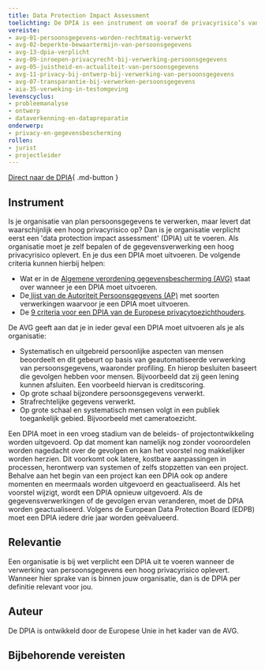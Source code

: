 ```yaml
---
title: Data Protection Impact Assessment 
toelichting: De DPIA is een instrument om vooraf de privacyrisico’s van een gegevensverwerking in kaart te brengen. Zodat de organisatie maatregelen kan nemen om deze risico’s te verkleinen. De DPIA zorgt voor naleving van de wetgeving inzake gegevensbescherming, zoals de Algemene Verordening Gegevensbescherming (AVG) in de Europese Unie. 
vereiste:
- avg-01-persoonsgegevens-worden-rechtmatig-verwerkt
- avg-02-beperkte-bewaartermijn-van-persoonsgegevens
- avg-13-dpia-verplicht
- avg-09-inroepen-privacyrecht-bij-verwerking-persoonsgegevens
- avg-05-juistheid-en-actualiteit-van-persoonsgegevens
- avg-11-privacy-bij-ontwerp-bij-verwerking-van-persoonsgegevens
- avg-07-transparantie-bij-verwerken-persoonsgegevens
- aia-35-verweking-in-testomgeving
levenscyclus:
- probleemanalyse
- ontwerp
- dataverkenning-en-datapreparatie
onderwerp:
- privacy-en-gegevensbescherming 
rollen:
- jurist
- projectleider
---
```


<!-- tags -->

[Direct naar de DPIA](https://www.autoriteitpersoonsgegevens.nl/themas/basis-avg/praktisch-avg/data-protection-impact-assessment-dpia){ .md-button }
## Instrument

Is je organisatie van plan persoonsgegevens te verwerken, maar levert dat waarschijnlijk een hoog privacyrisico op? 
Dan is je organisatie verplicht eerst een 'data protection impact assessment' (DPIA) uit te voeren. 
Als organisatie moet je zelf bepalen of de gegevensverwerking een hoog privacyrisico oplevert. 
En je dus een DPIA moet uitvoeren. 
De volgende criteria kunnen hierbij helpen:

*  Wat er in de [Algemene verordening gegevensbescherming (AVG)](https://eur-lex.europa.eu/legal-content/NL/TXT/PDF/?uri=CELEX:32016R0679#page=53) staat over wanneer je een DPIA moet uitvoeren.
*  De[ lijst van de Autoriteit Persoonsgegevens (AP)](https://www.autoriteitpersoonsgegevens.nl/documenten/lijst-verplichte-dpia) met soorten verwerkingen waarvoor je een DPIA moet uitvoeren.
*  De [9 criteria voor een DPIA van de Europese privacytoezichthouders](https://autoriteitpersoonsgegevens.nl/themas/basis-avg/praktisch-avg/data-protection-impact-assessment-dpia#wat-zijn-de-criteria-van-de-europese-privacytoezichthouders-6668).

De AVG geeft aan dat je in ieder geval een DPIA moet uitvoeren als je als organisatie:

* Systematisch en uitgebreid persoonlijke aspecten van mensen beoordeelt en dit gebeurt op basis van geautomatiseerde verwerking van persoonsgegevens, waaronder profiling. En hierop besluiten baseert die gevolgen hebben voor mensen. Bijvoorbeeld dat zij geen lening kunnen afsluiten. Een voorbeeld hiervan is creditscoring.
* Op grote schaal bijzondere persoonsgegevens verwerkt.
* Strafrechtelijke gegevens verwerkt.
* Op grote schaal en systematisch mensen volgt in een publiek toegankelijk gebied. Bijvoorbeeld met cameratoezicht.

Een DPIA moet in een vroeg stadium van de beleids- of projectontwikkeling worden uitgevoerd. 
Op dat moment kan namelijk nog zonder vooroordelen worden nagedacht over de gevolgen en kan het voorstel nog makkelijker worden herzien. 
Dit voorkomt ook latere, kostbare aanpassingen in processen, herontwerp van systemen of zelfs stopzetten van een project. 
Behalve aan het begin van een project kan een DPIA ook op andere momenten en meermaals worden uitgevoerd en geactualiseerd. 
Als het voorstel wijzigt, wordt een DPIA opnieuw uitgevoerd. 
Als de gegevensverwerkingen of de gevolgen ervan veranderen, moet de DPIA worden geactualiseerd. 
Volgens de European Data Protection Board (EDPB) moet een DPIA iedere drie jaar worden geëvalueerd.

## Relevantie
Een organisatie is bij wet verplicht een DPIA uit te voeren wanneer de verwerking van persoonsgegevens een hoog privacyrisico oplevert. Wanneer hier sprake van is binnen jouw organisatie, dan is de DPIA per definitie relevant voor jou. 


## Auteur
De DPIA is ontwikkeld door de Europese Unie in het kader van de AVG. 

## Bijbehorende vereisten

<!-- list_vereisten_on_maatregelen_page -->
